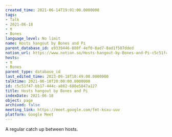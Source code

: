 ```yaml
---
created_time: 2021-06-14T19:01:00.0000000
tags:
- Talk
- 2021-06-18
- π
- Bones
language_level: No limit
name: Hosts hangout by Bones and Pi
parent_database_id: e9339446-880f-4ef0-8ad7-8ad1f507dded
notion_url: https://www.notion.so/Hosts-hangout-by-Bones-and-Pi-c5c51f47bb17444ca802688e5847a127
hosts:
- π
- Bones
parent_type: database_id
last_edited_time: 2023-09-18T10:49:00.0000000
talktime: 2021-06-18T20:00:00.0000000
id: c5c51f47-bb17-444c-a802-688e5847a127
title: Hosts hangout by Bones and Pi
indexDate: 2021-06-18
object: page
archived: false
meeting_link: https://meet.google.com/fmt-ksxu-uuv
platform: Google Meet
---
```


A regular catch up between hosts.


